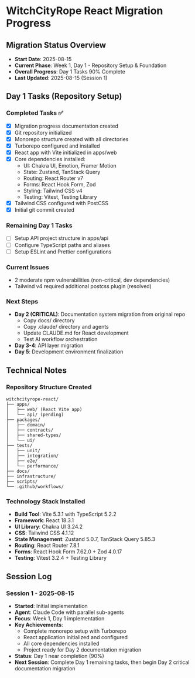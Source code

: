 # WitchCityRope React Migration Progress

## Migration Status Overview
- **Start Date**: 2025-08-15
- **Current Phase**: Week 1, Day 1 - Repository Setup & Foundation
- **Overall Progress**: Day 1 Tasks 90% Complete
- **Last Updated**: 2025-08-15 (Session 1)

## Day 1 Tasks (Repository Setup)

### Completed Tasks ✅
- [x] Migration progress documentation created
- [x] Git repository initialized
- [x] Monorepo structure created with all directories
- [x] Turborepo configured and installed
- [x] React app with Vite initialized in apps/web
- [x] Core dependencies installed:
  - UI: Chakra UI, Emotion, Framer Motion
  - State: Zustand, TanStack Query
  - Routing: React Router v7
  - Forms: React Hook Form, Zod
  - Styling: Tailwind CSS v4
  - Testing: Vitest, Testing Library
- [x] Tailwind CSS configured with PostCSS
- [x] Initial git commit created

### Remaining Day 1 Tasks
- [ ] Setup API project structure in apps/api
- [ ] Configure TypeScript paths and aliases
- [ ] Setup ESLint and Prettier configurations

### Current Issues
- 2 moderate npm vulnerabilities (non-critical, dev dependencies)
- Tailwind v4 required additional postcss plugin (resolved)

### Next Steps
- **Day 2 (CRITICAL)**: Documentation system migration from original repo
  - Copy docs/ directory
  - Copy .claude/ directory and agents
  - Update CLAUDE.md for React development
  - Test AI workflow orchestration
- **Day 3-4**: API layer migration
- **Day 5**: Development environment finalization

## Technical Notes

### Repository Structure Created
```
witchcityrope-react/
├── apps/
│   ├── web/ (React Vite app)
│   └── api/ (pending)
├── packages/
│   ├── domain/
│   ├── contracts/
│   ├── shared-types/
│   └── ui/
├── tests/
│   ├── unit/
│   ├── integration/
│   ├── e2e/
│   └── performance/
├── docs/
├── infrastructure/
├── scripts/
└── .github/workflows/
```

### Technology Stack Installed
- **Build Tool**: Vite 5.3.1 with TypeScript 5.2.2
- **Framework**: React 18.3.1
- **UI Library**: Chakra UI 3.24.2
- **CSS**: Tailwind CSS 4.1.12
- **State Management**: Zustand 5.0.7, TanStack Query 5.85.3
- **Routing**: React Router 7.8.1
- **Forms**: React Hook Form 7.62.0 + Zod 4.0.17
- **Testing**: Vitest 3.2.4 + Testing Library

## Session Log

### Session 1 - 2025-08-15
- **Started**: Initial implementation
- **Agent**: Claude Code with parallel sub-agents
- **Focus**: Week 1, Day 1 implementation
- **Key Achievements**:
  - Complete monorepo setup with Turborepo
  - React application initialized and configured
  - All core dependencies installed
  - Project ready for Day 2 documentation migration
- **Status**: Day 1 near completion (90%)
- **Next Session**: Complete Day 1 remaining tasks, then begin Day 2 critical documentation migration
